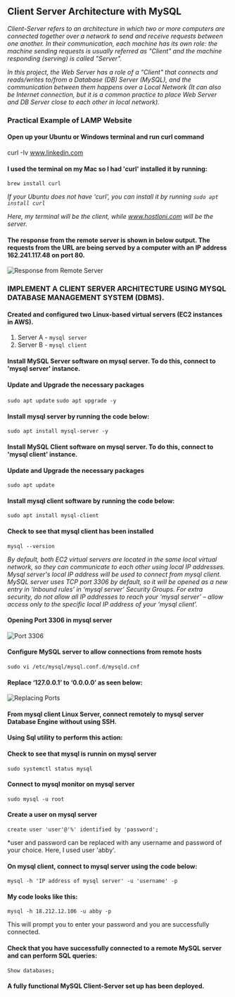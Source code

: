 ## Client Server Architecture with MySQL

*Client-Server refers to an architecture in which two or more computers are connected together over a network to send and receive requests between one another.*
*In their communication, each machine has its own role: the machine sending requests is usually referred as "Client" and the machine responding (serving) is called "Server".*

*In this project, the Web Server has a role of a "Client" that connects and reads/writes to/from a Database (DB) Server 
(MySQL), and the communication between them happens over a Local Network 
(It can also be Internet connection, but it is a common practice to place Web Server and DB Server close to each other in local network).*

### Practical Example of LAMP Website
#### Open up your Ubuntu or Windows terminal and run curl command

curl -Iv www.linkedin.com

#### I used the terminal on my Mac so I had 'curl' installed it by running:
```brew install curl```

*If your Ubuntu does not have ‘curl’, you can install it by running
```sudo apt install curl```*

*Here, my terminal will be the client, while www.hostloni.com will be the server.*

#### The response from the remote server is shown in below output. The requests from the URL are being served by a computer with an IP address 162.241.117.48 on port 80.

![Response from Remote Server]()

### IMPLEMENT A CLIENT SERVER ARCHITECTURE USING MYSQL DATABASE MANAGEMENT SYSTEM (DBMS).

#### Created and configured two Linux-based virtual servers (EC2 instances in AWS).

1. Server A - `mysql server`
1. Server B - `mysql client`

#### Install MySQL Server software on mysql server. To do this, connect to 'mysql server' instance.

#### Update and Upgrade the necessary packages

```sudo apt update```
```sudo apt upgrade -y```

#### Install mysql server by running the code below:

```sudo apt install mysql-server -y```

#### Install MySQL Client software on mysql server. To do this, connect to 'mysql client' instance.

#### Update and Upgrade the necessary packages

```sudo apt update```

#### Install mysql client software by running the code below:

```sudo apt install mysql-client```

#### Check to see that mysql client has been installed

```mysql --version```

*By default, both EC2 virtual servers are located in the same local virtual network, so they can communicate to each other
using local IP addresses. Mysql server's local IP address will be used to connect from mysql client. MySQL server uses TCP port 3306 by 
default, so it will be opened as a new entry in ‘Inbound rules’ in ‘mysql server’ Security Groups. For extra security, do not
allow all IP addresses to reach your ‘mysql server’ – allow access only to the specific local IP address of your ‘mysql client’.*

#### Opening Port 3306 in mysql server

![Port 3306]()

#### Configure MySQL server to allow connections from remote hosts

```sudo vi /etc/mysql/mysql.conf.d/mysqld.cnf```

#### Replace ‘127.0.0.1’ to ‘0.0.0.0’ as seen below:
![Replacing Ports]()

#### From mysql client Linux Server, connect remotely to mysql server Database Engine without using SSH. 
#### Using Sql utility to perform this action:

#### Check to see that mysql is runnin on mysql server
```sudo systemctl status mysql```

#### Connect to mysql monitor on mysql server

```sudo mysql -u root```

#### Create a user on mysql server

```create user 'user'@'%' identified by 'password';```

*user and password can be replaced with any username and password of your choice. Here, I used user 'abby'.

#### On mysql client, connect to mysql server using the code below:

```mysql -h 'IP address of mysql server' -u 'username' -p```

#### My code looks like this:

```mysql -h 18.212.12.106 -u abby -p```

This will prompt you to enter your password and you are successfully connected.

#### Check that you have successfully connected to a remote MySQL server and can perform SQL queries:

```Show databases;```

#### A fully functional MySQL Client-Server set up has been deployed.





















